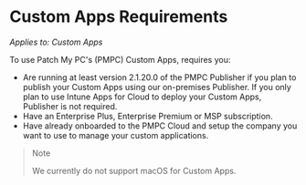 # Custom Apps Requirements

_Applies to: Custom Apps_

To use Patch My PC's (PMPC) Custom Apps, requires you:

* Are running at least version 2.1.20.0 of the PMPC Publisher if you plan to publish your Custom Apps using our on-premises Publisher. If you only plan to use Intune Apps for Cloud to deploy your Custom Apps, Publisher is not required.
* Have an Enterprise Plus, Enterprise Premium or MSP subscription.
* Have already onboarded to the PMPC Cloud and setup the company you want to use to manage your custom applications.

> Note
>
> We currently do not support macOS for Custom Apps.
